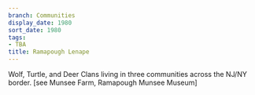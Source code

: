 ```yaml
---
branch: Communities
display_date: 1980
sort_date: 1980
tags:
- TBA
title: Ramapough Lenape
---
```


Wolf, Turtle, and Deer Clans living in three communities across the NJ/NY border. [see Munsee Farm, Ramapough Munsee Museum]